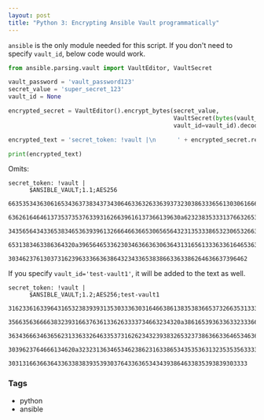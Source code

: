 ```yaml
---
layout: post
title: "Python 3: Encrypting Ansible Vault programmatically"
---
```


`ansible` is the only module needed for this script.  If you don't need to specify `vault_id`, below code would work.

```python
from ansible.parsing.vault import VaultEditor, VaultSecret

vault_password = 'vault_password123'
secret_value = 'super_secret_123'
vault_id = None

encrypted_secret = VaultEditor().encrypt_bytes(secret_value,
                                               VaultSecret(bytes(vault_password, 'utf-8')),
                                               vault_id=vault_id).decode("utf-8")

encrypted_text = 'secret_token: !vault |\n      ' + encrypted_secret.replace('\n', '\n      ')

print(encrypted_text)
```

Omits: 

```
secret_token: !vault |
      $ANSIBLE_VAULT;1.1;AES256
      66353534363061653436373834373430646336326336393732303863336561303061666366323539
      6362616464613735373537633931626639616137366139630a623238353331376632653039643333
      34356564343365383465363939613266646636653065656432313533386532306532663861353336
      6531383463386364320a396564653362303463663630636431316561333633616465363838303166
      30346237613037316239633366363864323433653838663363386264636637396462
```

If you specify `vault_id='test-vault1'`, it will be added to the text as well.

```
secret_token: !vault |
      $ANSIBLE_VAULT;1.2;AES256;test-vault1
      31623361633964316532383939313530333630316466386138353836653732663531333361613634
      3566356366663832393166376361336263333734663234320a386165393633633233366639396636
      36343666346365623133633264633537316262343239383265323738636633646534636564343830
      3039623764666134620a323231363465346238623163386534353536313235353563333533633363
      30313166366364336338383935393037643363653434393864633835393839303333
```

### Tags

- python
- ansible
